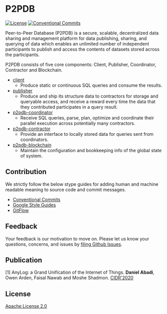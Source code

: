 # P2PDB

[![License](https://img.shields.io/badge/license-Apache%202-blue.svg)](LICENSE) [![Conventional Commits](https://img.shields.io/badge/Conventional%20Commits-1.0.0-yellow.svg)](https://conventionalcommits.org)


Peer-to-Peer Database (P2PDB) is a secure, scalable, decentralized data sharing and management platform for data publishing, sharing, and querying of data which enables an unlimited number of independent participants to publish and access the contents of datasets stored across the participants.

P2PDB consists of five core components: Client, Publisher, Coordinator, Contractor and Blockchain.

- [client](/client)
    - Produce static or continuous SQL queries and consume the results.
- [publisher](/publisher)
    - Produce and ship its structure data to contractors for storage and queryable access, and receive a reward every time the data that they contributed participates in a query result.
- [p2pdb-coordinator](https://github.com/DSLAM-UMD/p2pdb-coordinator)
    - Receive SQL queries, parse, plan, optimize  and coordinate their parallel execution across potentially many contractors.
- [p2pdb-contractor](https://github.com/DSLAM-UMD/p2pdb-contractor)
    - Provide an interface to locally stored data for queries sent from coordinators.
- [p2pdb-blockchain](https://github.com/DSLAM-UMD/p2pdb-blockchain)
    - Maintain the configuration and bookkeeping info of the global state of system.    

## Contribution

We strictly follow the below stype guides for adding human and machine readable meaning to source code and commit messages.

- [Conventional Commits](https://www.conventionalcommits.org/en/v1.0.0/)
- [Google Style Guides](http://google.github.io/styleguide/)
- [GitFlow](https://datasift.github.io/gitflow/IntroducingGitFlow.html)

## Feedback

Your feedback is our motivation to move on. Please let us know your questions, concerns, and issues by [filing Github Issues](https://github.com/DSLAM-UMD/P2PDB/issues).

## Publication

[1] AnyLog: a Grand Unification of the Internet of Things. **Daniel Abadi**, Owen Arden, Faisal Nawab and Moshe Shadmon. [CIDR'2020](http://cidrdb.org/cidr2020/program.html)

## License

[Apache License 2.0](https://github.com/DSLAM-UMD/P2PDB/blob/master/LICENSE)
